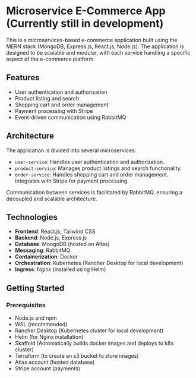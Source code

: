 # Microservice E-Commerce App (Currently still in development)

This is a microservices-based e-commerce application built using the MERN stack (MongoDB, Express.js, React.js, Node.js). The application is designed to be scalable and modular, with each service handling a specific aspect of the e-commerce platform.

## Features

- User authentication and authorization
- Product listing and search
- Shopping cart and order management
- Payment processing with Stripe
- Event-driven communication using RabbitMQ

## Architecture

The application is divided into several microservices:

- `user-service`: Handles user authentication and authorization.
- `product-service`: Manages product listings and search functionality.
- `order-service`: Handles shopping cart and order management. Integrates with Stripe for payment processing.

Communication between services is facilitated by RabbitMQ, ensuring a decoupled and scalable architecture.

## Technologies

- **Frontend**: React.js, Tailwind CSS
- **Backend**: Node.js, Express.js
- **Database**: MongoDB (hosted on Atlas)
- **Messaging**: RabbitMQ
- **Containerization**: Docker
- **Orchestration**: Kubernetes (Rancher Desktop for local development)
- **Ingress**: Nginx (installed using Helm)

## Getting Started

### Prerequisites

- Node.js and npm
- WSL (recommended)
- Rancher Desktop (Kubernetes cluster for local development)
- Helm (for Nginx installation)
- Skaffold (Automatically builds docker images and deploys to k8s cluster)
- Terraform (to create an s3 bucket to store images)
- Atlas account (hosted database)
- Stripe account (payments)
